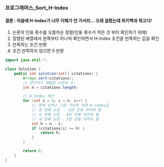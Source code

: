 ### 프로그래머스_Sort_H-Index

#### 결론 : 처음에 H-Index가 너무 이해가 안 가서리... 오래 걸렸는데 위키백과 최고다!

1. 논문의 인용 횟수를 오름차순 정렬(인용 횟수가 적은 것 부터 확인하기 위해)
2. 정렬된 배열에서 왼쪽부터 하나씩 확인하면서 H-Index 조건을 만족하는 값을 확인
3. 만족하는 조건 반환
4. 조건 만족하지 않으면 0 반환


``` java
import java.util.*;

class Solution {
    public int solution(int[] citations) {
        Arrays.sort(citations);
        // 연구자가 제출한 논문의 수
        int n = citations.length;

        // H-Index 계산
        for (int i = 0; i < n; i++) {
            // 현재 인덱스 기준 가능한 최대 H-index값
            // 첫 번째 논문  - 5번 인용 되어야 함
            // 두 번째 논문 - 4번 인용 되어야 함
            // 세 번째 논문 - 3번 인용 되어야 함
            int h = n - i; 
            if (citations[i] >= h) {
                return h;
            }
        }

        return 0;
    }
}

```